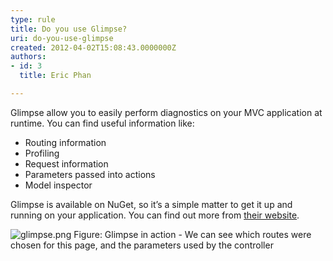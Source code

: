```yaml
---
type: rule
title: Do you use Glimpse?
uri: do-you-use-glimpse
created: 2012-04-02T15:08:43.0000000Z
authors:
- id: 3
  title: Eric Phan

---
```


 Glimpse allow you to easily perform diagnostics on your MVC application at runtime. 
You can find useful information like:

- Routing information
- Profiling
- Request information
- Parameters passed into actions
- Model inspector


Glimpse is available on NuGet, so it’s a simple matter to get it up and running on your application. You can find out more from [their website](http&#58;//getglimpse.com/).

![glimpse.png](/SoftwareDevelopment/RulesToBetterMVC/PublishingImages/glimpse.png)
Figure: Glimpse in action - We can see which routes were chosen for this page, and the parameters used by the controller
​

